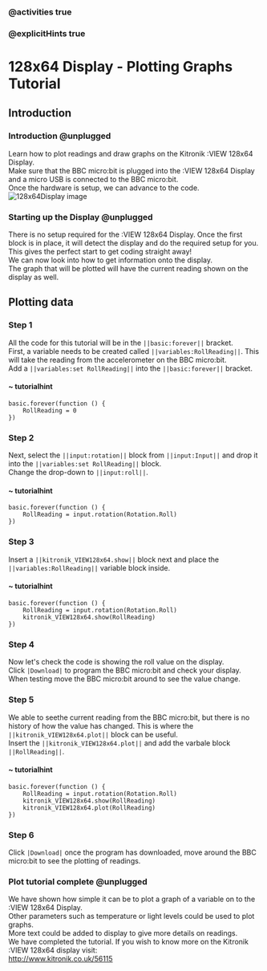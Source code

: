 ### @activities true
### @explicitHints true

# 128x64 Display - Plotting Graphs Tutorial

## Introduction
### Introduction @unplugged
Learn how to plot readings and draw graphs on the Kitronik :VIEW 128x64 Display.  
Make sure that the BBC micro:bit is plugged into the :VIEW 128x64 Display and a micro USB is connected to the BBC micro:bit.  
Once the hardware is setup, we can advance to the code.
![128x64Display image](https://KitronikLtd.github.io/pxt-kitronik-128x64Display/assets/128x64Display.png)

### Starting up the Display @unplugged
There is no setup required for the :VIEW 128x64 Display. Once the first block is in place, it will detect the display and do the required setup for you. This gives the perfect start to get coding straight away!  
We can now look into how to get information onto the display.  
The graph that will be plotted will have the current reading shown on the display as well.

## Plotting data
### Step 1
All the code for this tutorial will be in the ``||basic:forever||`` bracket.  
First, a variable needs to be created called ``||variables:RollReading||``. This will take the reading from the accelerometer on the BBC micro:bit.  
Add a ``||variables:set RollReading||`` into the ``||basic:forever||`` bracket.
#### ~ tutorialhint
```blocks
basic.forever(function () {
    RollReading = 0
})
```

### Step 2
Next, select the ``||input:rotation||`` block from ``||input:Input||`` and drop it into the ``||variables:set RollReading||`` block.  
Change the drop-down to ``||input:roll||``.
#### ~ tutorialhint
```blocks
basic.forever(function () {
    RollReading = input.rotation(Rotation.Roll)
})
```

### Step 3
Insert a ``||kitronik_VIEW128x64.show||`` block next and place the ``||variables:RollReading||`` variable block inside.
#### ~ tutorialhint
```blocks
basic.forever(function () {
    RollReading = input.rotation(Rotation.Roll)
    kitronik_VIEW128x64.show(RollReading)
})
```

### Step 4
Now let's check the code is showing the roll value on the display.   
Click ``|Download|`` to program the BBC micro:bit and check your display.  When testing move the BBC micro:bit around to see the value change.


### Step 5
We able to seethe current reading from the BBC micro:bit, but there is no history of how the value has changed.
This is where the ``||kitronik_VIEW128x64.plot||`` block can be useful.  
Insert the ``||kitronik_VIEW128x64.plot||`` and add the varbale block ``||RollReading||``.
#### ~ tutorialhint
```blocks
basic.forever(function () {
    RollReading = input.rotation(Rotation.Roll)
    kitronik_VIEW128x64.show(RollReading)
    kitronik_VIEW128x64.plot(RollReading)
})
```

### Step 6
Click ``|Download|`` once the program has downloaded, move around the BBC micro:bit to see the plotting of readings.


### Plot tutorial complete @unplugged
We have shown how simple it can be to plot a graph of a variable on to the :VIEW 128x64 Display.  
Other parameters such as temperature or light levels could be used to plot graphs.  
More text could be added to display to give more details on readings.  
We have completed the tutorial.  If you wish to know more on the Kitronik :VIEW 128x64 display visit:  
http://www.kitronik.co.uk/56115